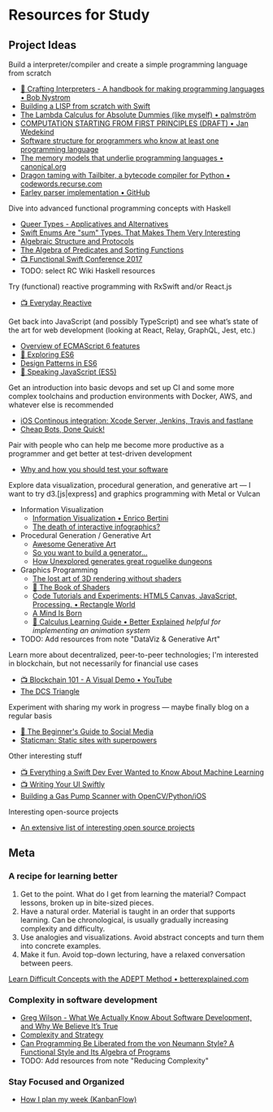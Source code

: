 # Resources for Study

## Project Ideas
Build a interpreter/compiler and create a simple programming language from scratch
* [📕 Crafting Interpreters - A handbook for making programming languages • Bob Nystrom](http://www.craftinginterpreters.com)
* [Building a LISP from scratch with Swift](https://www.uraimo.com/2017/02/05/building-a-lisp-from-scratch-with-swift/)
* [The Lambda Calculus for Absolute Dummies (like myself) • palmström](http://palmstroem.blogspot.jp/2012/05/lambda-calculus-for-absolute-dummies.html?m=1)
* [COMPUTATION STARTING FROM FIRST PRINCIPLES (DRAFT) • Jan Wedekind](http://www.wedesoft.de/binary-lambda-calculus.html)
* [Software structure for programmers who know at least one programming language](https://www.destroyallsoftware.com/compendium/software-structure/6fb5f711cae5a4e6)
* [The memory models that underlie programming languages • canonical.org](http://canonical.org/~kragen/memory-models/)
* [Dragon taming with Tailbiter, a bytecode compiler for Python • codewords.recurse.com](https://codewords.recurse.com/issues/seven/dragon-taming-with-tailbiter-a-bytecode-compiler)
* [Earley parser implementation • GitHub](https://github.com/lagodiuk/earley-parser-js)

Dive into advanced functional programming concepts with Haskell
* [Queer Types - Applicatives and Alternatives](https://queertypes.com/posts/59-applicatives-alternatives.html)
* [Swift Enums Are "sum" Types. That Makes Them Very Interesting](https://mislavjavor.github.io/2017-04-19/Swift-enums-are-sum-types.-That-makes-them-very-interesting/)
* [Algebraic Structure and Protocols](http://www.fewbutripe.com/swift/math/algebra/2015/02/17/algebraic-structure-and-protocols.html)
* [The Algebra of Predicates and Sorting Functions](http://www.fewbutripe.com/swift/math/algebra/monoid/2017/04/18/algbera-of-predicates-and-sorting-functions.html)
* [📺 Functional Swift Conference 2017](http://2017.funswiftconf.com)
* TODO: select RC Wiki Haskell resources

Try (functional) reactive programming with RxSwift and/or React.js
* [📺 Everyday Reactive](https://news.realm.io/news/everyday-reactive/)

Get back into JavaScript (and possibly TypeScript) and see what’s state of the art for web development (looking at React, Relay, GraphQL, Jest, etc.)
* [Overview of ECMAScript 6 features](https://github.com/lukehoban/es6features)
* [📕 Exploring ES6](http://exploringjs.com/es6/index.html)
* [Design Patterns in ES6](http://tcorral.github.io/Design-Patterns-in-Javascript/)
* [📕 Speaking JavaScript (ES5)](http://speakingjs.com/es5/index.html)

Get an introduction into basic devops and set up CI and some more complex toolchains and production environments with Docker, AWS, and whatever else is recommended
* [iOS Continous integration: Xcode Server, Jenkins, Travis and fastlane](http://thebugcode.github.io/ios-continous-integration-choosing-a-build-server-and-tooling/)
* [Cheap Bots, Done Quick!](http://cheapbotsdonequick.com)

Pair with people who can help me become more productive as a programmer and get better at test-driven development
* [Why and how you should test your software](https://codewithoutrules.com/2017/03/26/why-how-test-software/)

Explore data visualization, procedural generation, and generative art — I want to try d3.[js|express] and graphics programming with Metal or Vulcan
* Information Visualization
    - [Information Visualization • Enrico Bertini](http://enrico.bertini.io/teaching/)
    - [The death of interactive infographics?](https://medium.com/@dominikus/the-end-of-interactive-visualizations-52c585dcafcb)
* Procedural Generation / Generative Art
    - [Awesome Generative Art](https://github.com/kosmos/awesome-generative-art/blob/master/readme.md)
    - [So you want to build a generator…](http://galaxykate0.tumblr.com/post/139774965871/so-you-want-to-build-a-generator)
    - [How Unexplored generates great roguelike dungeons](https://www.rockpapershotgun.com/2017/03/10/how-unexplored-generates-great-roguelike-dungeons/)
* Graphics Programming
    - [The lost art of 3D rendering without shaders](http://machinethink.net/blog/3d-rendering-without-shaders/)
    - [📕 The Book of Shaders](http://thebookofshaders.com)
    - [Code Tutorials and Experiments: HTML5 Canvas, JavaScript, Processing. • Rectangle World](http://rectangleworld.com/blog/)
    - [A Mind Is Born](https://www.linusakesson.net/scene/a-mind-is-born/index.php)
    - [📕 Calculus Learning Guide • Better Explained](https://betterexplained.com/guides/calculus/) *helpful for implementing an animation system*
* TODO: Add resources from note "DataViz & Generative Art"

Learn more about decentralized, peer-to-peer technologies; I'm interested in blockchain, but not necessarily for financial use cases
* [📺 Blockchain 101 - A Visual Demo • YouTube](https://youtu.be/Cc3bdKNYlEM)
* [The DCS Triangle](https://blog.bigchaindb.com/the-dcs-triangle-5ce0e9e0f1dc)

Experiment with sharing my work in progress — maybe finally blog on a regular basis
* [📕 The Beginner's Guide to Social Media](https://moz.com/beginners-guide-to-social-media)
* [Staticman: Static sites with superpowers](https://staticman.net)

Other interesting stuff
* [📺 Everything a Swift Dev Ever Wanted to Know About Machine Learning](https://news.realm.io/news/swift-developer-on-machine-learning-try-swift-2017-gallagher/)
* [📺 Writing Your UI Swiftly](https://news.realm.io/news/sommer-panage-writing-your-ui-swiftly/)
* [Building a Gas Pump Scanner with OpenCV/Python/iOS](https://hackernoon.com/building-a-gas-pump-scanner-with-opencv-python-ios-116fe6c9ae8b)

Interesting open-source projects
* [An extensive list of interesting open source projects](https://github.com/lk-geimfari/awesomo)

## Meta

### A recipe for learning better
1. Get to the point. What do I get from learning the material? Compact lessons, broken up in bite-sized pieces.
2. Have a natural order. Material is taught in an order that supports learning. Can be chronological, is usually gradually increasing complexity and difficulty.
3. Use analogies and visualizations. Avoid abstract concepts and turn them into concrete examples.
4. Make it fun. Avoid top-down lecturing, have a relaxed conversation between peers.

[Learn Difficult Concepts with the ADEPT Method • betterexplained.com](https://betterexplained.com/articles/adept-method/)

### Complexity in software development
* [Greg Wilson - What We Actually Know About Software Development, and Why We Believe It’s True](https://vimeo.com/9270320)
* [Complexity and Strategy](https://hackernoon.com/complexity-and-strategy-325cd7f59a92)
* [Can Programming Be Liberated from the von Neumann Style? A Functional Style and Its Algebra of Programs](http://worrydream.com/refs/Backus-CanProgrammingBeLiberated.pdf)
* TODO: Add resources from note "Reducing Complexity"

### Stay Focused and Organized
* [How I plan my week (KanbanFlow)](https://m.youtube.com/watch?v=W9k0OhJkjQ0)
